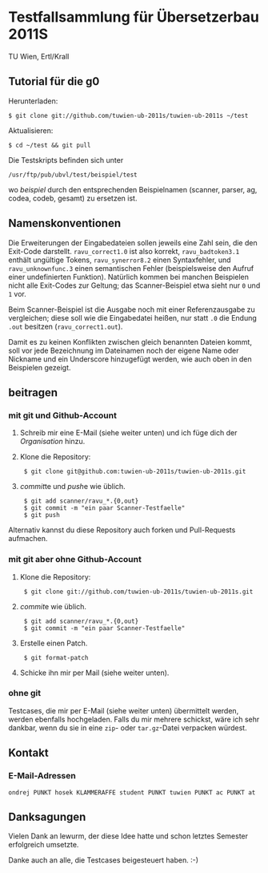 # Testfallsammlung für Übersetzerbau 2011S

TU Wien, Ertl/Krall

## Tutorial für die g0

Herunterladen:

    $ git clone git://github.com/tuwien-ub-2011s/tuwien-ub-2011s ~/test

Aktualisieren:

    $ cd ~/test && git pull

Die Testskripts befinden sich unter

    /usr/ftp/pub/ubvl/test/beispiel/test

wo _beispiel_ durch den entsprechenden Beispielnamen (scanner, parser, ag, codea, codeb, gesamt) zu ersetzen ist.

## Namenskonventionen

Die Erweiterungen der Eingabedateien sollen jeweils eine Zahl sein, die den Exit-Code darstellt. `ravu_correct1.0` ist also korrekt, `ravu_badtoken3.1` enthält ungültige Tokens, `ravu_synerror8.2` einen Syntaxfehler, und `ravu_unknownfunc.3` einen semantischen Fehler (beispielsweise den Aufruf einer undefinierten Funktion). Natürlich kommen bei manchen Beispielen nicht alle Exit-Codes zur Geltung; das Scanner-Beispiel etwa sieht nur `0` und `1` vor.

Beim Scanner-Beispiel ist die Ausgabe noch mit einer Referenzausgabe zu vergleichen; diese soll wie die Eingabedatei heißen, nur statt `.0` die Endung `.out` besitzen (`ravu_correct1.out`).

Damit es zu keinen Konflikten zwischen gleich benannten Dateien kommt, soll vor jede Bezeichnung im Dateinamen noch der eigene Name oder Nickname und ein Underscore hinzugefügt werden, wie auch oben in den Beispielen gezeigt.

## beitragen

### mit git und Github-Account

1. Schreib mir eine E-Mail (siehe weiter unten) und ich füge dich der *Organisation* hinzu.

2. Klone die Repository:

        $ git clone git@github.com:tuwien-ub-2011s/tuwien-ub-2011s.git

3. *commit*te und *push*e wie üblich.

        $ git add scanner/ravu_*.{0,out}
        $ git commit -m "ein paar Scanner-Testfaelle"
        $ git push

Alternativ kannst du diese Repository auch forken und Pull-Requests aufmachen.

### mit git aber ohne Github-Account

1. Klone die Repository:

        $ git clone git://github.com/tuwien-ub-2011s/tuwien-ub-2011s.git

2. *commit*e wie üblich.

        $ git add scanner/ravu_*.{0,out}
        $ git commit -m "ein paar Scanner-Testfaelle"

3. Erstelle einen Patch.

        $ git format-patch

4. Schicke ihn mir per Mail (siehe weiter unten).

### ohne git

Testcases, die mir per E-Mail (siehe weiter unten) übermittelt werden, werden ebenfalls hochgeladen. Falls du mir mehrere schickst, wäre ich sehr dankbar, wenn du sie in eine `zip`- oder `tar.gz`-Datei verpacken würdest.

## Kontakt

### E-Mail-Adressen

    ondrej PUNKT hosek KLAMMERAFFE student PUNKT tuwien PUNKT ac PUNKT at

## Danksagungen

Vielen Dank an lewurm, der diese Idee hatte und schon letztes Semester erfolgreich umsetzte.

Danke auch an alle, die Testcases beigesteuert haben. :-)
